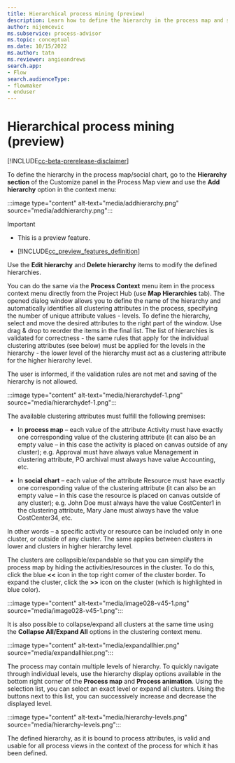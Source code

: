 ```yaml
---
title: Hierarchical process mining (preview)
description: Learn how to define the hierarchy in the process map and social chart in the minit desktop application in process advisor.
author: nijemcevic
ms.subservice: process-advisor
ms.topic: conceptual
ms.date: 10/15/2022
ms.author: tatn
ms.reviewer: angieandrews
search.app:
- Flow
search.audienceType:
- flowmaker
- enduser
---
```


# Hierarchical process mining (preview)

[!INCLUDE[cc-beta-prerelease-disclaimer](../includes/cc-beta-prerelease-disclaimer.md)]

To define the hierarchy in the process map/social chart, go to the **Hierarchy section** of the Customize panel in the Process Map view and use the **Add hierarchy** option in the context menu:

:::image type="content" alt-text="media/addhierarchy.png" source="media/addhierarchy.png":::

> [!IMPORTANT]
> - This is a preview feature.
>
> - [!INCLUDE[cc_preview_features_definition](../includes/cc-preview-features-definition.md)]

Use the **Edit hierarchy** and **Delete hierarchy** items to modify the defined hierarchies.

You can do the same via the **Process Context** menu item in the process context menu directly from the Project Hub (use **Map Hierarchies** tab). The opened dialog window allows you to define the name of the hierarchy and automatically identifies all clustering attributes in the process, specifying the number of unique attribute values - levels. To define the hierarchy, select and move the desired attributes to the right part of the window. Use drag & drop to reorder the items in the final list. The list of hierarchies is validated for correctness - the same rules that apply for the individual clustering attributes (see below) must be applied for the levels in the hierarchy - the lower level of the hierarchy must act as a clustering attribute for the higher hierarchy level.

The user is informed, if the validation rules are not met and saving of the hierarchy is not allowed.

:::image type="content" alt-text="media/hierarchydef-1.png" source="media/hierarchydef-1.png":::

The available clustering attributes must fulfill the following premises:

- In **process map** – each value of the attribute Activity must have exactly one corresponding value of the clustering attribute (it can also be an empty value – in this case the activity is placed on canvas outside of any cluster); e.g. Approval must have always value Management in clustering attribute, PO archival must always have value Accounting, etc.

- In **social chart** – each value of the attribute Resource must have exactly one corresponding value of the clustering attribute (it can also be an empty value – in this case the resource is placed on canvas outside of any cluster); e.g. John Doe must always have the value CostCenter1 in the clustering attribute, Mary Jane must always have the value CostCenter34, etc.

In other words – a specific activity or resource can be included only in one cluster, or outside of any cluster.
The same applies between clusters in lower and clusters in higher hierarchy level.

The clusters are collapsible/expandable so that you can simplify the process map by hiding the activities/resources in the cluster. To do this, click the blue **<<** icon in the top right corner of the cluster border. To expand the cluster, click the **>>** icon on the cluster (which is highlighted in blue color).

:::image type="content" alt-text="media/image028-v45-1.png" source="media/image028-v45-1.png":::

It is also possible to collapse/expand all clusters at the same time using the **Collapse All/Expand All** options in the clustering context menu.

:::image type="content" alt-text="media/expandallhier.png" source="media/expandallhier.png":::

The process may contain multiple levels of hierarchy. To quickly navigate through individual levels, use the hierarchy display options available in the bottom right corner of the **Process map** and **Process animation**. Using the selection list, you can select an exact level or expand all clusters. Using the buttons next to this list, you can successively increase and decrease the displayed level.

:::image type="content" alt-text="media/hierarchy-levels.png" source="media/hierarchy-levels.png":::

The defined hierarchy, as it is bound to process attributes, is valid and usable for all process views in the context of the process for which it has been defined.


